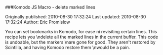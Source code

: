 ###Komodo JS Macro - delete marked lines

Originally published: 2010-08-30 17:32:24
Last updated: 2010-08-30 17:32:24
Author: Eric Promislow

You can set bookmarks in Komodo, for ease ni revisiting certain lines. This recipe lets you\ndelete all the marked lines in the current buffer. This code is undoable, but the markers\nare gone for good.  They aren't restored by Scintilla, and having Komodo restore them\nwould be a pain.